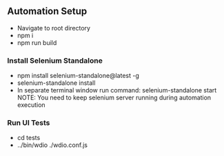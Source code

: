 ## Automation Setup

- Navigate to root directory
- npm i
- npm run build

### Install Selenium Standalone

- npm install selenium-standalone@latest -g
- selenium-standalone install
- In separate terminal window run command: selenium-standalone start
NOTE: You need to keep selenium server running during automation execution

### Run UI Tests
- cd tests
- ../bin/wdio ./wdio.conf.js
